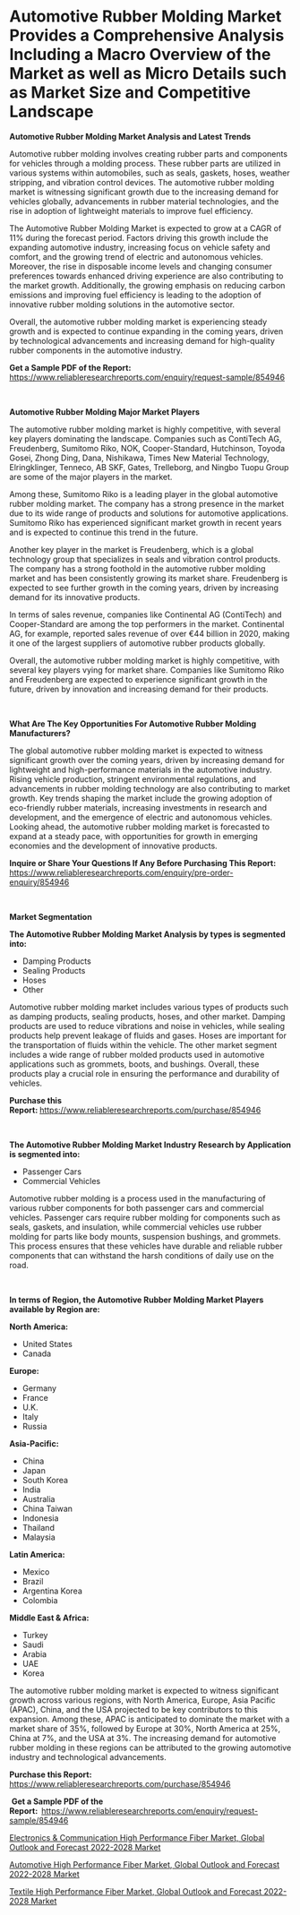 <p><h1>Automotive Rubber Molding Market Provides a Comprehensive Analysis Including a Macro Overview of the Market as well as Micro Details such as Market Size and Competitive Landscape</h1></p><p><strong>Automotive Rubber Molding Market Analysis and Latest Trends</strong></p>
<p><p>Automotive rubber molding involves creating rubber parts and components for vehicles through a molding process. These rubber parts are utilized in various systems within automobiles, such as seals, gaskets, hoses, weather stripping, and vibration control devices. The automotive rubber molding market is witnessing significant growth due to the increasing demand for vehicles globally, advancements in rubber material technologies, and the rise in adoption of lightweight materials to improve fuel efficiency.</p><p>The Automotive Rubber Molding Market is expected to grow at a CAGR of 11% during the forecast period. Factors driving this growth include the expanding automotive industry, increasing focus on vehicle safety and comfort, and the growing trend of electric and autonomous vehicles. Moreover, the rise in disposable income levels and changing consumer preferences towards enhanced driving experience are also contributing to the market growth. Additionally, the growing emphasis on reducing carbon emissions and improving fuel efficiency is leading to the adoption of innovative rubber molding solutions in the automotive sector.</p><p>Overall, the automotive rubber molding market is experiencing steady growth and is expected to continue expanding in the coming years, driven by technological advancements and increasing demand for high-quality rubber components in the automotive industry.</p></p>
<p><strong>Get a Sample PDF of the Report:&nbsp;</strong> <a href="https://www.reliableresearchreports.com/enquiry/request-sample/854946">https://www.reliableresearchreports.com/enquiry/request-sample/854946</a></p>
<p>&nbsp;</p>
<p><strong>Automotive Rubber Molding Major Market Players</strong></p>
<p><p>The automotive rubber molding market is highly competitive, with several key players dominating the landscape. Companies such as ContiTech AG, Freudenberg, Sumitomo Riko, NOK, Cooper-Standard, Hutchinson, Toyoda Gosei, Zhong Ding, Dana, Nishikawa, Times New Material Technology, Elringklinger, Tenneco, AB SKF, Gates, Trelleborg, and Ningbo Tuopu Group are some of the major players in the market.</p><p>Among these, Sumitomo Riko is a leading player in the global automotive rubber molding market. The company has a strong presence in the market due to its wide range of products and solutions for automotive applications. Sumitomo Riko has experienced significant market growth in recent years and is expected to continue this trend in the future.</p><p>Another key player in the market is Freudenberg, which is a global technology group that specializes in seals and vibration control products. The company has a strong foothold in the automotive rubber molding market and has been consistently growing its market share. Freudenberg is expected to see further growth in the coming years, driven by increasing demand for its innovative products.</p><p>In terms of sales revenue, companies like Continental AG (ContiTech) and Cooper-Standard are among the top performers in the market. Continental AG, for example, reported sales revenue of over €44 billion in 2020, making it one of the largest suppliers of automotive rubber products globally.</p><p>Overall, the automotive rubber molding market is highly competitive, with several key players vying for market share. Companies like Sumitomo Riko and Freudenberg are expected to experience significant growth in the future, driven by innovation and increasing demand for their products.</p></p>
<p>&nbsp;</p>
<p><strong>What Are The Key Opportunities For Automotive Rubber Molding Manufacturers?</strong></p>
<p><p>The global automotive rubber molding market is expected to witness significant growth over the coming years, driven by increasing demand for lightweight and high-performance materials in the automotive industry. Rising vehicle production, stringent environmental regulations, and advancements in rubber molding technology are also contributing to market growth. Key trends shaping the market include the growing adoption of eco-friendly rubber materials, increasing investments in research and development, and the emergence of electric and autonomous vehicles. Looking ahead, the automotive rubber molding market is forecasted to expand at a steady pace, with opportunities for growth in emerging economies and the development of innovative products.</p></p>
<p><strong>Inquire or Share Your Questions If Any Before Purchasing This Report:</strong> <a href="https://www.reliableresearchreports.com/enquiry/pre-order-enquiry/854946">https://www.reliableresearchreports.com/enquiry/pre-order-enquiry/854946</a></p>
<p>&nbsp;</p>
<p><strong>Market Segmentation</strong></p>
<p><strong>The Automotive Rubber Molding Market Analysis by types is segmented into:</strong></p>
<p><ul><li>Damping Products</li><li>Sealing Products</li><li>Hoses</li><li>Other</li></ul></p>
<p><p>Automotive rubber molding market includes various types of products such as damping products, sealing products, hoses, and other market. Damping products are used to reduce vibrations and noise in vehicles, while sealing products help prevent leakage of fluids and gases. Hoses are important for the transportation of fluids within the vehicle. The other market segment includes a wide range of rubber molded products used in automotive applications such as grommets, boots, and bushings. Overall, these products play a crucial role in ensuring the performance and durability of vehicles.</p></p>
<p><strong>Purchase this Report:&nbsp;</strong><a href="https://www.reliableresearchreports.com/purchase/854946">https://www.reliableresearchreports.com/purchase/854946</a></p>
<p>&nbsp;</p>
<p><strong>The Automotive Rubber Molding Market Industry Research by Application is segmented into:</strong></p>
<p><ul><li>Passenger Cars</li><li>Commercial Vehicles</li></ul></p>
<p><p>Automotive rubber molding is a process used in the manufacturing of various rubber components for both passenger cars and commercial vehicles. Passenger cars require rubber molding for components such as seals, gaskets, and insulation, while commercial vehicles use rubber molding for parts like body mounts, suspension bushings, and grommets. This process ensures that these vehicles have durable and reliable rubber components that can withstand the harsh conditions of daily use on the road.</p></p>
<p>&nbsp;</p>
<p><strong>In terms of Region, the Automotive Rubber Molding Market Players available by Region are:</strong></p>
<p>
    <p> <strong> North America: </strong>
        <ul>
            <li>United States</li>
            <li>Canada</li>
        </ul>
        </p> 
    <p> <strong> Europe: </strong>
        <ul>
            <li>Germany</li>
            <li>France</li>
            <li>U.K.</li>
            <li>Italy</li>
            <li>Russia</li>
        </ul>
        </p> 
    <p> <strong> Asia-Pacific: </strong>
        <ul>
            <li>China</li>
            <li>Japan</li>
            <li>South Korea</li>
            <li>India</li>
            <li>Australia</li>
            <li>China Taiwan</li>
            <li>Indonesia</li>
            <li>Thailand</li>
            <li>Malaysia</li>
        </ul>
        </p> 
    <p> <strong> Latin America: </strong>
        <ul>
            <li>Mexico</li>
            <li>Brazil</li>
            <li>Argentina Korea</li>
            <li>Colombia</li>
        </ul>
        </p> 
    <p> <strong> Middle East & Africa: </strong>
        <ul>
            <li>Turkey</li>
            <li>Saudi</li>
            <li>Arabia</li>
            <li>UAE</li>
            <li>Korea</li>
        </ul>
    </p>
    </p>
<p><p>The automotive rubber molding market is expected to witness significant growth across various regions, with North America, Europe, Asia Pacific (APAC), China, and the USA projected to be key contributors to this expansion. Among these, APAC is anticipated to dominate the market with a market share of 35%, followed by Europe at 30%, North America at 25%, China at 7%, and the USA at 3%. The increasing demand for automotive rubber molding in these regions can be attributed to the growing automotive industry and technological advancements.</p></p>
<p><strong>Purchase this Report: </strong><a href="https://www.reliableresearchreports.com/purchase/854946">https://www.reliableresearchreports.com/purchase/854946</a></p>
<p>&nbsp;<strong>Get a Sample PDF of the Report:&nbsp;&nbsp;</strong><a href="https://www.reliableresearchreports.com/enquiry/request-sample/854946">https://www.reliableresearchreports.com/enquiry/request-sample/854946</a></p>
<p><strong></strong></p>
<p><p><a href="https://view.publitas.com/reportprime-1/electronics-communication-high-performance-fiber-market-global-outlook-and-forecast-2022-2028-market-size-share-trends-analysis-report-by-application-regional-outlook-competitive-strategies-and-segment-forecasts-2023-2030/">Electronics & Communication High Performance Fiber Market, Global Outlook and Forecast 2022-2028 Market</a></p><p><a href="https://view.publitas.com/reportprime-1/automotive-high-performance-fiber-market-global-outlook-and-forecast-2022-2028-market-challenges-opportunities-and-growth-drivers-and-major-market-players-forecasted-for-period-from-2023-2030/">Automotive High Performance Fiber Market, Global Outlook and Forecast 2022-2028 Market</a></p><p><a href="https://view.publitas.com/reportprime-1/textile-high-performance-fiber-market-global-outlook-and-forecast-2022-2028-market-size-market-share-and-global-market-analysis-report-2023-2030/">Textile High Performance Fiber Market, Global Outlook and Forecast 2022-2028 Market</a></p></p>